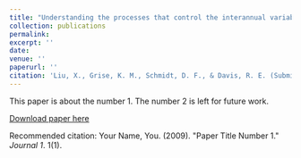 ```yaml
---
title: "Understanding the processes that control the interannual variability of the Northern Hemisphere wintertime polar front and subtropical jet streams. Journal of Geophysical Research-Atmospheres"
collection: publications
permalink: 
excerpt: ''
date: 
venue: ''
paperurl: ''
citation: 'Liu, X., Grise, K. M., Schmidt, D. F., & Davis, R. E. (Submitted). Understanding the processes that control the interannual variability of the Northern Hemisphere wintertime polar front and subtropical jet streams. Journal of Geophysical Research-Atmospheres.'
---
```

This paper is about the number 1. The number 2 is left for future work.

[Download paper here](http://academicpages.github.io/files/liu2021.pdf)

Recommended citation: Your Name, You. (2009). "Paper Title Number 1." <i>Journal 1</i>. 1(1).
